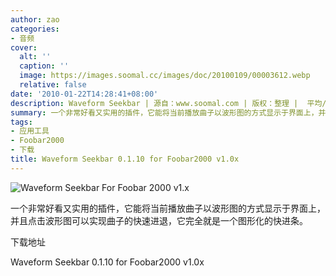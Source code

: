```yaml
---
author: zao
categories:
- 音频
cover:
  alt: ''
  caption: ''
  image: https://images.soomal.cc/images/doc/20100109/00003612.webp
  relative: false
date: '2010-01-22T14:28:41+08:00'
description: Waveform Seekbar | 源自：www.soomal.com | 版权：整理 |  平均/总评分：10.00/10
summary: 一个非常好看又实用的插件，它能将当前播放曲子以波形图的方式显示于界面上，并且点击波形图可以实现曲子的快速进退，它完全就是一个图形化的快进条
tags:
- 应用工具
- Foobar2000
- 下载
title: Waveform Seekbar 0.1.10 for Foobar2000 v1.0x
---
```


![Waveform Seekbar For Foobar 2000 v1.x](https://images.soomal.cc/images/doc/20100109/00003612.webp)



一个非常好看又实用的插件，它能将当前播放曲子以波形图的方式显示于界面上，并且点击波形图可以实现曲子的快速进退，它完全就是一个图形化的快进条。



下载地址



Waveform Seekbar 0.1.10 for Foobar2000 v1.0x